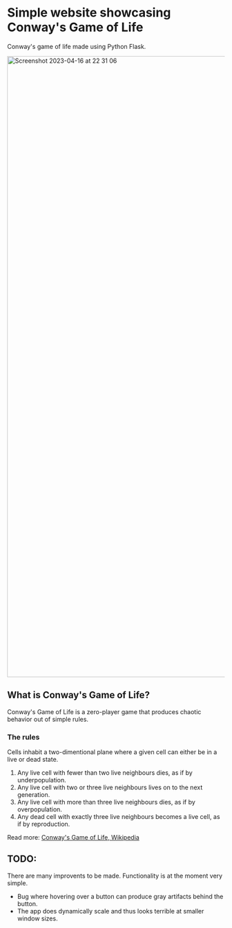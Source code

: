# Simple website showcasing Conway's Game of Life
Conway's game of life made using Python Flask.

<img width="1440" alt="Screenshot 2023-04-16 at 22 31 06" src="https://user-images.githubusercontent.com/82368148/232340421-c4343332-bd09-4e1b-aeb1-d183c978ad16.png">


## What is Conway's Game of Life?
Conway's Game of Life is a zero-player game that produces chaotic behavior out of simple rules.

### The rules
Cells inhabit a two-dimentional plane where a given cell can either be in a live or dead state.

1. Any live cell with fewer than two live neighbours dies, as if by underpopulation.
2. Any live cell with two or three live neighbours lives on to the next generation.
3. Any live cell with more than three live neighbours dies, as if by overpopulation.
4. Any dead cell with exactly three live neighbours becomes a live cell, as if by reproduction.

Read more: [Conway's Game of Life, Wikipedia](https://en.wikipedia.org/wiki/Conway%27s_Game_of_Life)

## TODO:
There are many improvents to be made. Functionality is at the moment very simple.
- Bug where hovering over a button can produce gray artifacts behind the button.
- The app does dynamically scale and thus looks terrible at smaller window sizes.
